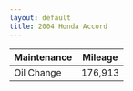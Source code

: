 ```yaml
---
layout: default
title: 2004 Honda Accord
---
```


Maintenance | Mileage 
---|---
Oil Change | 176,913